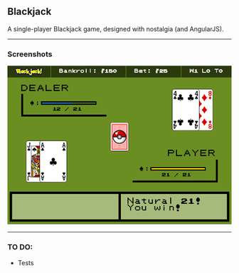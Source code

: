 ## Blackjack

A single-player Blackjack game, designed with nostalgia (and AngularJS).

---

### Screenshots

<img src="images/Screenshot.png">

---
### TO DO:
- Tests
